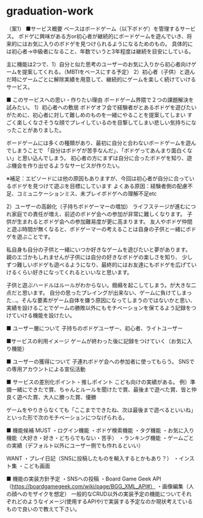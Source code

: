# graduation-work
（案1）
■サービス概要
ベースはボードゲーム（以下ボドゲ）を管理するサービス。
ボドゲに興味がある方or初心者が継続的にボードゲームを遊んでいき、将来的にはお気に入りのボドゲを見つけられるようになるためのもの。
具体的には初心者→中級者になること、年数でいうと3年程度は継続を目安にしている。

主に機能は2つで、1）自分と似た思考のユーザーのお気に入りから初心者向けゲームを提案してくれる。（MBTIをベースにする予定）
2）初心者（子供）と遊んだ時にゲームごとに解除実績を用意して、継続的にゲームを楽しく続けていけるサービス。


■ このサービスへの思い・作りたい理由
ボードゲーム界隈で２つの課題解決を試みたい。
1）初心者への敷居
ボドゲオフ会で経験者がとあるボドゲを遊びたいがために、初心者に対して難しめのものを一緒にやることを提案してしまい
すごく楽しくなさそうな顔でプレイしているのを目撃してしまい悲しい気持ちになったことがありました。

ボードゲームには多くの種類があり、最初に自分と合わないボードゲームを遊んでしまうことで
「自分はボドゲが苦手なんだ」、「ボドゲってあんまり面白くない」と思い込んでしまう。
初心者の方にまずは自分に合ったボドゲを知り、遊ぶ機会を作り出せるようなサービスが作りたい。

※補足：エピソードには他の原因もありますが、今回は初心者が自分に合っているボドゲを見つけて遊ぶを目標にしています
よくある原因：経験者側の配慮不足、コミュニケーションミス、未プレイボドゲへの理解不足etc


2）ユーザーの高齢化（子持ちボドゲーマーの増加）
ライフステージが進むにつれ家庭での責任が増え、前述のボドゲ会への参加が非常に難しくなります。
子供が生まれるとボドゲ会への参加難易度が更に高まります。
友人やボドゲ仲間と遊ぶ時間が無くなると、ボドゲーマーの考えることは自身の子供と一緒にボドゲを遊ぶことです。

私自身も自分の子供と一緒にいつか好きなゲームを遊びたいと夢があります。
親のエゴかもしれませんが子供には自分の好きなボドゲの楽しさを知り、
少しずつ難しいボドゲも遊べるようになり、最終的にはお友達にもボドゲを広げていけるくらい好きになってくれるといいなと思います。

子供と遊ぶハードルはルールがわからない。癇癪を起こしてしまう。が大きな二点だと思います。
自分の思ったプレイングが出来ない、ゲームに負けてしまった…。そんな要素がゲーム自体を嫌う原因になってしまうのではないかと思い、
実績を設けることでゲームの勝敗以外にもモチベーションを保てるよう記録をつけていける機能を設けたい。

■ ユーザー層について
子持ちのボドゲユーザー、初心者、ライトユーザー


■サービスの利用イメージ
ゲームが終わった後に記録をつけていく（お気に入り機能）

■ ユーザーの獲得について
子連れボドゲ会への参加者に使ってもらう。
SNSでの専用アカウントによる宣伝活動


■ サービスの差別化ポイント・推しポイント
こども向けの実績がある。
例）準備一緒にできたで賞、ちゃんとルールを聞けたで賞、最後まで遊べた賞、皆と仲良く遊べた賞、大人に勝った賞、優勝

ゲームをやりきらなくても「ここまでできたね、次は最後まで遊べるといいね」といった形で次のモチベーションにつなげられる。

■ 機能候補
MUST
・ログイン機能
・ボドゲ検索機能
・タグ機能
・お気に入り機能（大好き・好き・どちらでもない・苦手）
・ランキング機能
・ゲームごとの実績（デフォルト以外にユーザー側でも作れるといい）

WANT
・プレイ日記（SNSに投稿したものを輸入するとかもあり？）
・インスト集
・こども画面

■ 機能の実装方針予定
・SNSへの投稿
・Board Game Geek API（https://boardgamegeek.com/wiki/page/BGG_XML_API#）
・画像編集（人の顔へのモザイクを想定）
一般的なCRUD以外の実装予定の機能についてそれぞれどのようなイメージ(使用するAPIや)で実装する予定なのか現状考えているもので良いので教えて下さい。
